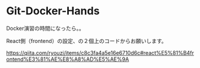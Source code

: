 # Git-Docker-Hands

Docker演習の時間になったら。。

React側（frontend）の設定、の２個上のコードからお願いします。

https://qiita.com/ryouzi/items/c8c3fa4a5e16e6710d6c#react%E5%81%B4frontend%E3%81%AE%E8%A8%AD%E5%AE%9A
